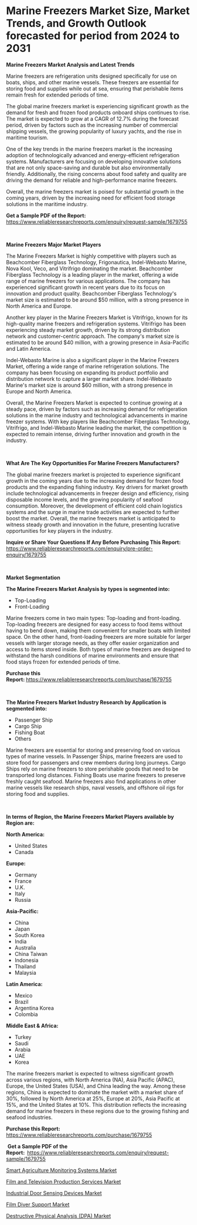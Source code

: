 <p><h1>Marine Freezers Market Size, Market Trends, and Growth Outlook forecasted for period from 2024 to 2031</h1></p><p><strong>Marine Freezers Market Analysis and Latest Trends</strong></p>
<p><p>Marine freezers are refrigeration units designed specifically for use on boats, ships, and other marine vessels. These freezers are essential for storing food and supplies while out at sea, ensuring that perishable items remain fresh for extended periods of time.</p><p>The global marine freezers market is experiencing significant growth as the demand for fresh and frozen food products onboard ships continues to rise. The market is expected to grow at a CAGR of 12.7% during the forecast period, driven by factors such as the increasing number of commercial shipping vessels, the growing popularity of luxury yachts, and the rise in maritime tourism.</p><p>One of the key trends in the marine freezers market is the increasing adoption of technologically advanced and energy-efficient refrigeration systems. Manufacturers are focusing on developing innovative solutions that are not only space-saving and durable but also environmentally friendly. Additionally, the rising concerns about food safety and quality are driving the demand for reliable and high-performance marine freezers.</p><p>Overall, the marine freezers market is poised for substantial growth in the coming years, driven by the increasing need for efficient food storage solutions in the maritime industry.</p></p>
<p><strong>Get a Sample PDF of the Report:&nbsp;</strong> <a href="https://www.reliableresearchreports.com/enquiry/request-sample/1679755">https://www.reliableresearchreports.com/enquiry/request-sample/1679755</a></p>
<p>&nbsp;</p>
<p><strong>Marine Freezers Major Market Players</strong></p>
<p><p>The Marine Freezers Market is highly competitive with players such as Beachcomber Fiberglass Technology, Frigonautica, Indel-Webasto Marine, Nova Kool, Veco, and Vitrifrigo dominating the market. Beachcomber Fiberglass Technology is a leading player in the market, offering a wide range of marine freezers for various applications. The company has experienced significant growth in recent years due to its focus on innovation and product quality. Beachcomber Fiberglass Technology's market size is estimated to be around $50 million, with a strong presence in North America and Europe.</p><p>Another key player in the Marine Freezers Market is Vitrifrigo, known for its high-quality marine freezers and refrigeration systems. Vitrifrigo has been experiencing steady market growth, driven by its strong distribution network and customer-centric approach. The company's market size is estimated to be around $40 million, with a growing presence in Asia-Pacific and Latin America.</p><p>Indel-Webasto Marine is also a significant player in the Marine Freezers Market, offering a wide range of marine refrigeration solutions. The company has been focusing on expanding its product portfolio and distribution network to capture a larger market share. Indel-Webasto Marine's market size is around $60 million, with a strong presence in Europe and North America.</p><p>Overall, the Marine Freezers Market is expected to continue growing at a steady pace, driven by factors such as increasing demand for refrigeration solutions in the marine industry and technological advancements in marine freezer systems. With key players like Beachcomber Fiberglass Technology, Vitrifrigo, and Indel-Webasto Marine leading the market, the competition is expected to remain intense, driving further innovation and growth in the industry.</p></p>
<p>&nbsp;</p>
<p><strong>What Are The Key Opportunities For Marine Freezers Manufacturers?</strong></p>
<p><p>The global marine freezers market is projected to experience significant growth in the coming years due to the increasing demand for frozen food products and the expanding fishing industry. Key drivers for market growth include technological advancements in freezer design and efficiency, rising disposable income levels, and the growing popularity of seafood consumption. Moreover, the development of efficient cold chain logistics systems and the surge in marine trade activities are expected to further boost the market. Overall, the marine freezers market is anticipated to witness steady growth and innovation in the future, presenting lucrative opportunities for key players in the industry.</p></p>
<p><strong>Inquire or Share Your Questions If Any Before Purchasing This Report:</strong> <a href="https://www.reliableresearchreports.com/enquiry/pre-order-enquiry/1679755">https://www.reliableresearchreports.com/enquiry/pre-order-enquiry/1679755</a></p>
<p>&nbsp;</p>
<p><strong>Market Segmentation</strong></p>
<p><strong>The Marine Freezers Market Analysis by types is segmented into:</strong></p>
<p><ul><li>Top-Loading</li><li>Front-Loading</li></ul></p>
<p><p>Marine freezers come in two main types: Top-loading and front-loading. Top-loading freezers are designed for easy access to food items without having to bend down, making them convenient for smaller boats with limited space. On the other hand, front-loading freezers are more suitable for larger vessels with larger storage needs, as they offer easier organization and access to items stored inside. Both types of marine freezers are designed to withstand the harsh conditions of marine environments and ensure that food stays frozen for extended periods of time.</p></p>
<p><strong>Purchase this Report:&nbsp;</strong><a href="https://www.reliableresearchreports.com/purchase/1679755">https://www.reliableresearchreports.com/purchase/1679755</a></p>
<p>&nbsp;</p>
<p><strong>The Marine Freezers Market Industry Research by Application is segmented into:</strong></p>
<p><ul><li>Passenger Ship</li><li>Cargo Ship</li><li>Fishing Boat</li><li>Others</li></ul></p>
<p><p>Marine freezers are essential for storing and preserving food on various types of marine vessels. In Passenger Ships, marine freezers are used to store food for passengers and crew members during long journeys. Cargo Ships rely on marine freezers to store perishable goods that need to be transported long distances. Fishing Boats use marine freezers to preserve freshly caught seafood. Marine freezers also find applications in other marine vessels like research ships, naval vessels, and offshore oil rigs for storing food and supplies.</p></p>
<p>&nbsp;</p>
<p><strong>In terms of Region, the Marine Freezers Market Players available by Region are:</strong></p>
<p>
    <p> <strong> North America: </strong>
        <ul>
            <li>United States</li>
            <li>Canada</li>
        </ul>
        </p> 
    <p> <strong> Europe: </strong>
        <ul>
            <li>Germany</li>
            <li>France</li>
            <li>U.K.</li>
            <li>Italy</li>
            <li>Russia</li>
        </ul>
        </p> 
    <p> <strong> Asia-Pacific: </strong>
        <ul>
            <li>China</li>
            <li>Japan</li>
            <li>South Korea</li>
            <li>India</li>
            <li>Australia</li>
            <li>China Taiwan</li>
            <li>Indonesia</li>
            <li>Thailand</li>
            <li>Malaysia</li>
        </ul>
        </p> 
    <p> <strong> Latin America: </strong>
        <ul>
            <li>Mexico</li>
            <li>Brazil</li>
            <li>Argentina Korea</li>
            <li>Colombia</li>
        </ul>
        </p> 
    <p> <strong> Middle East & Africa: </strong>
        <ul>
            <li>Turkey</li>
            <li>Saudi</li>
            <li>Arabia</li>
            <li>UAE</li>
            <li>Korea</li>
        </ul>
    </p>
    </p>
<p><p>The marine freezers market is expected to witness significant growth across various regions, with North America (NA), Asia Pacific (APAC), Europe, the United States (USA), and China leading the way. Among these regions, China is expected to dominate the market with a market share of 30%, followed by North America at 25%, Europe at 20%, Asia Pacific at 15%, and the United States at 10%. This distribution reflects the increasing demand for marine freezers in these regions due to the growing fishing and seafood industries.</p></p>
<p><strong>Purchase this Report: </strong><a href="https://www.reliableresearchreports.com/purchase/1679755">https://www.reliableresearchreports.com/purchase/1679755</a></p>
<p>&nbsp;<strong>Get a Sample PDF of the Report:&nbsp;&nbsp;</strong><a href="https://www.reliableresearchreports.com/enquiry/request-sample/1679755">https://www.reliableresearchreports.com/enquiry/request-sample/1679755</a></p>
<p><strong></strong></p>
<p><p><a href="https://medium.com/@emilywong49/smart-agriculture-monitoring-systems-market-size-cagr-trends-2024-2030-61b97a4f10f2">Smart Agriculture Monitoring Systems Market</a></p><p><a href="https://medium.com/@teresalittle41/decoding-film-and-television-production-services-market-metrics-market-share-trends-and-growth-0d7337ff6f9b">Film and Television Production Services Market</a></p><p><a href="https://github.com/Angelnienowdseej3e45z3p8c/Market-Research-Report-List-1/blob/main/industrial-door-sensing-devices-market.md">Industrial Door Sensing Devices Market</a></p><p><a href="https://medium.com/@teresalittle41/film-diver-support-market-size-and-market-trends-complete-industry-overview-2024-to-2031-13cc798e68a1">Film Diver Support Market</a></p><p><a href="https://medium.com/@jeanlopez1945/destructive-physical-analysis-dpa-market-competitive-analysis-market-trends-and-forecast-to-679892e13d4b">Destructive Physical Analysis (DPA) Market</a></p></p>